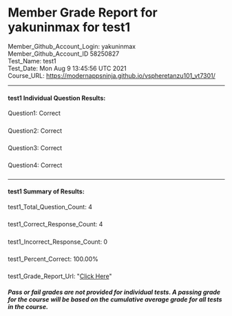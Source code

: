 # Member Grade Report for yakuninmax for test1  
   
Member_Github_Account_Login: yakuninmax  
Member_Github_Account_ID 58250827  
Test_Name: test1  
Test_Date: Mon Aug  9 13:45:56 UTC 2021  
Course_URL: https://modernappsninja.github.io/vspheretanzu101_vt7301/  
   
---  
#### test1 Individual Question Results:  
Question1: Correct  
#####  
Question2: Correct  
#####  
Question3: Correct  
#####  
Question4: Correct  
#####  
---  
#### test1 Summary of Results:  
test1_Total_Question_Count: 4  
#####  
test1_Correct_Response_Count: 4  
#####  
test1_Incorrect_Response_Count: 0  
#####  
test1_Percent_Correct: 100.00%  
#####  
test1_Grade_Report_Url: "[Click Here](https://github.com/modernappsninjas/yakuninmax/blob/main/static/userdata/courses/vspheretanzu101_vt7301/grade_report.pr1272.test1.md)"
##### Pass or fail grades are not provided for individual tests. A passing grade for the course will be based on the cumulative average grade for all tests in the course.  
